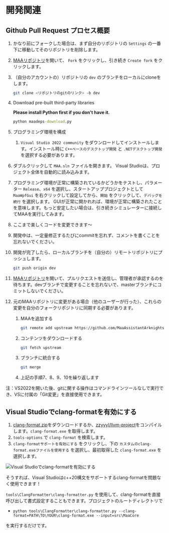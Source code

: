 # 開発関連

## Github Pull Request プロセス概要

1. かなり前にフォークした場合は、まず自分のリポジトリの `Settings` の一番下に移動してそのリポジトリを削除します。
2. [MAAリポジトリ](https://github.com/MaaAssistantArknights/MaaAssistantArknights)を開いて、 `Fork` をクリックし、引き続き `Create fork` をクリックします。
3. （自分のアカウントの）リポジトリの `dev` のブランチをローカルにcloneをします。

    ```bash
    git clone <リポジトリのgitのリンク> -b dev
    ```

4. Download pre-built third-party libraries

    **Please install Python first if you don't have it.**

    ```cmd
    python maadeps-download.py
    ```

4. プログラミング環境を構成

    1. `Visual Studio 2022 community` をダウンロードしてインストールします。インストール時に `C++ベースのデスクトップ開発` と `.NETデスクトップ開発` を選択する必要があります。

5. ダブルクリックして `MAA.sln` ファイルを開きます。 Visual Studioは、プロジェクト全体を自動的に読み込みます。
6. プログラミング環境が正常に構築されているかどうかをテストし、パラメーター `Release`、`x64` を選択し、スタートアッププロジェクトとして `MaaWpfGui` を右クリックして設定してから、`開始` をクリックして、`デバッグを続行` を選択します。 GUIが正常に開かれれば、環境が正常に構築されたことを意味します。もっと安定したい場合は、引き続きシミュレーターに接続してMAAを実行してみます。
7. ここまで楽しくコードを変更できます～
8. 開発中は、一定量修正するたびにcommitを忘れず、コメントを書くことを忘れないでください。
9. 開発が完了したら、ローカルブランチを（自分の）リモートリポジトリにプッシュします。

    ```bash
    git push origin dev
    ```

10. [MAAリポジトリ](https://github.com/MaaAssistantArknights/MaaAssistantArknights)を開いて、プルリクエストを送信し、管理者が承認するのを待ちます。devブランチで変更することを忘れないで、masterブランチにコミットしないでください。
11. 元のMAAリポジトリに変更がある場合（他のユーザーが行った）、これらの変更を自分のフォークリポジトリに同期する必要があります。
    1. MAAを追加する

        ```bash
        git remote add upstream https://github.com/MaaAssistantArknights/MaaAssistantArknights.git
        ```

    2. コンテンツをダウンロードする

        ```bash
        git fetch upstream
        ```

    3. ブランチに統合する

        ```bash
        git merge
        ```

    4. 上記の手順7、8、9、10を繰り返します

注：VS2022を開いた後、gitに関する操作はコマンドラインツールなしで実行でき、VSに付属の「Git変更」を直接使用できます。

## Visual Studioでclang-formatを有効にする

1. [clang-format.zip](https://github.com/MaaAssistantArknights/MaaAssistantArknights/files/9482197/clang-format.zip)をダウンロードするか、[zzyyyl/llvm-project](https://github.com/zzyyyl/llvm-project/tree/fix/clang-format)をコンパイルします。`clang-format.exe` を取得します。
2. `tools-options` で `clang-format` を検索します。
3. `clang-formatサポートを有効にする` をクリックし、下の `カスタムのclang-format.exeファイルを使用する` を選択し、最初取得した `clang-format.exe` を選択します。

![Visual Studioでclang-formatを有効にする](https://user-images.githubusercontent.com/74587068/188262146-bf36f10a-db94-4a3c-9802-88b703342fb6.png)

そうすれば、Visual Studioはc++20構文をサポートするclang-formatを問題なく使用できます！

`tools\ClangFormatter\clang-formatter.py` を使用して、clang-formatを直接呼び出して書式設定することもできます。プロジェクトのルートディレクトリで

- `python tools\ClangFormatter\clang-formatter.py --clang-format=PATH\TO\YOUR\clang-format.exe --input=src\MaaCore`

を実行するだけです。
